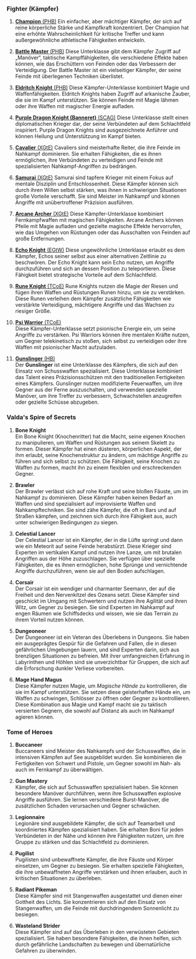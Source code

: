 
### **Fighter (Kämpfer)**

1. [**Champion** (PHB)](https://dnd5e.wikidot.com/fighter:champion)
   Ein einfacher, aber mächtiger Kämpfer, der sich auf reine körperliche Stärke und Kampfkraft konzentriert. Der Champion hat eine erhöhte Wahrscheinlichkeit für kritische Treffer und kann außergewöhnliche athletische Fähigkeiten entwickeln.
      
2. [**Battle Master** (PHB)](https://dnd5e.wikidot.com/fighter:battle-master)
   Diese Unterklasse gibt dem Kämpfer Zugriff auf „Manöver“, taktische Kampffähigkeiten, die verschiedene Effekte haben können, wie das Erschüttern von Feinden oder das Verbessern der Verteidigung. Der Battle Master ist ein vielseitiger Kämpfer, der seine Feinde mit überlegenen Techniken überlistet.
      
3. [**Eldritch Knight** (PHB)](https://dnd5e.wikidot.com/fighter:eldritch-knight)
   Diese Kämpfer-Unterklasse kombiniert Magie und Waffenfähigkeiten. Eldritch Knights haben Zugriff auf arkanische Zauber, die sie im Kampf unterstützen. Sie können Feinde mit Magie lähmen oder ihre Waffen mit magischer Energie aufladen.
      
4. [**Purple Dragon Knight (Banneret)** (SCAG)](https://dnd5e.wikidot.com/fighter:banneret)
   Diese Unterklasse stellt einen diplomatischen Krieger dar, der seine Verbündeten auf dem Schlachtfeld inspiriert. Purple Dragon Knights sind ausgezeichnete Anführer und können Heilung und Unterstützung im Kampf bieten.
      
5. [**Cavalier** (XGtE)](https://dnd5e.wikidot.com/fighter:cavalier)
   Cavaliers sind meisterhafte Reiter, die ihre Feinde im Nahkampf dominieren. Sie erhalten Fähigkeiten, die es ihnen ermöglichen, ihre Verbündeten zu verteidigen und Feinde mit spezialisierten Nahkampf-Angriffen zu bedrängen.
      
6. [**Samurai** (XGtE)](https://dnd5e.wikidot.com/fighter:samurai)
   Samurai sind tapfere Krieger mit einem Fokus auf mentale Disziplin und Entschlossenheit. Diese Kämpfer können sich durch ihren Willen selbst stärken, was ihnen in schwierigen Situationen große Vorteile verschafft. Sie sind Meister im Nahkampf und können Angriffe mit unübertroffener Präzision ausführen.
      
7. [**Arcane Archer** (XGtE)](https://dnd5e.wikidot.com/fighter:arcane-archer)
   Diese Kämpfer-Unterklasse kombiniert Fernkampfwaffen mit magischen Fähigkeiten. Arcane Archers können Pfeile mit Magie aufladen und gezielte magische Effekte hervorrufen, wie das Umgehen von Rüstungen oder das Ausschalten von Feinden auf große Entfernungen.
      
8. [**Echo Knight** (EGtW)](https://dnd5e.wikidot.com/fighter:echo-knight)
   Diese ungewöhnliche Unterklasse erlaubt es dem Kämpfer, Echos seiner selbst aus einer alternativen Zeitlinie zu beschwören. Der Echo Knight kann sein Echo nutzen, um Angriffe durchzuführen und sich an dessen Position zu teleportieren. Diese Fähigkeit bietet strategische Vorteile auf dem Schlachtfeld.
      
9. [**Rune Knight** (TCoE)](https://dnd5e.wikidot.com/fighter:rune-knight)
   Rune Knights nutzen die Magie der Riesen und fügen ihren Waffen und Rüstungen Runen hinzu, um sie zu verstärken. Diese Runen verleihen dem Kämpfer zusätzliche Fähigkeiten wie verstärkte Verteidigung, mächtigere Angriffe und das Wachsen zu riesiger Größe.
       
10. [**Psi Warrior** (TCoE)](https://dnd5e.wikidot.com/fighter:psi-warrior)  
    Diese Kämpfer-Unterklasse setzt psionische Energie ein, um seine Angriffe zu verstärken. Psi Warriors können ihre mentalen Kräfte nutzen, um Gegner telekinetisch zu stoßen, sich selbst zu verteidigen oder ihre Waffen mit psionischer Macht aufzuladen.
      
11. [**Gunslinger** (HB)](https://dnd5e.wikidot.com/fighter:gunslinger)  
    Der **Gunslinger** ist eine Unterklasse des Kämpfers, die sich auf den Einsatz von Schusswaffen spezialisiert. Diese Unterklasse kombiniert das Talent eines Präzisionsschützen mit den traditionellen Fertigkeiten eines Kämpfers. Gunslinger nutzen modifizierte Feuerwaffen, um ihre Gegner aus der Ferne auszuschalten, und verwenden spezielle Manöver, um ihre Treffer zu verbessern, Schwachstellen anzugreifen oder gezielte Schüsse abzugeben.
      
### **Valda's Spire of Secrets**

1. **Bone Knight**    
    Ein Bone Knight (Knochenritter) hat die Macht, seine eigenen Knochen zu manipulieren, um Waffen und Rüstungen aus seinem Skelett zu formen. Dieser Kämpfer hat einen düsteren, körperlichen Aspekt, der ihm erlaubt, seine Knochenstruktur zu ändern, um mächtige Angriffe zu führen und sich selbst zu schützen. Die Fähigkeit, seine Knochen zu Waffen zu formen, macht ihn zu einem flexiblen und erschreckenden Gegner.
      
2. **Brawler**    
    Der Brawler verlässt sich auf rohe Kraft und seine bloßen Fäuste, um im Nahkampf zu dominieren. Diese Kämpfer haben keinen Bedarf an Waffen und sind spezialisiert auf improvisierte Waffen und Nahkampftechniken. Sie sind zähe Kämpfer, die oft in Bars und auf Straßen kämpfen, und zeichnen sich durch ihre Fähigkeit aus, auch unter schwierigen Bedingungen zu siegen.
      
3. **Celestial Lancer**    
    Der Celestial Lancer ist ein Kämpfer, der in die Lüfte springt und dann wie ein Meteorit auf seine Feinde herabstürzt. Diese Krieger sind Experten im vertikalen Kampf und nutzen ihre Lanze, um mit brutalen Angriffen aus der Höhe zuzuschlagen. Sie verfügen über spezielle Fähigkeiten, die es ihnen ermöglichen, hohe Sprünge und vernichtende Angriffe durchzuführen, wenn sie auf den Boden aufschlagen.
      
4. **Corsair**    
    Der Corsair ist ein wendiger und charmanter Seemann, der auf die Freiheit und den Nervenkitzel des Ozeans setzt. Diese Kämpfer sind geschickt im Umgang mit Schwertern und nutzen ihre Agilität und ihren Witz, um Gegner zu besiegen. Sie sind Experten im Nahkampf auf engen Räumen wie Schiffsdecks und wissen, wie sie das Terrain zu ihrem Vorteil nutzen können.
      
5. **Dungeoneer**    
    Der Dungeoneer ist ein Veteran des Überlebens in Dungeons. Sie haben ein ausgeprägtes Gespür für die Gefahren und Fallen, die in diesen gefährlichen Umgebungen lauern, und sind Experten darin, sich aus brenzligen Situationen zu befreien. Mit ihrer umfangreichen Erfahrung in Labyrinthen und Höhlen sind sie unverzichtbar für Gruppen, die sich auf die Erforschung dunkler Verliese vorbereiten.
      
6. **Mage Hand Magus**    
    Diese Kämpfer nutzen Magie, um _Magische Hände_ zu kontrollieren, die sie im Kampf unterstützen. Sie setzen diese geisterhaften Hände ein, um Waffen zu schwingen, Schlösser zu öffnen oder Gegner zu kontrollieren. Diese Kombination aus Magie und Kampf macht sie zu taktisch versierten Gegnern, die sowohl auf Distanz als auch im Nahkampf agieren können.


### **Tome of Heroes**

1. **Buccaneer**  
    Buccaneers sind Meister des Nahkampfs und der Schusswaffen, die in intensiven Kämpfen auf See ausgebildet wurden. Sie kombinieren die Fertigkeiten von Schwert und Pistole, um Gegner sowohl im Nah- als auch im Fernkampf zu überwältigen.
      
2. **Gun Mastery**  
    Kämpfer, die sich auf Schusswaffen spezialisiert haben. Sie können besondere Manöver durchführen, wenn ihre Schusswaffen explosive Angriffe ausführen. Sie lernen verschiedene Burst-Manöver, die zusätzlichen Schaden verursachen und Gegner schwächen.
      
3. **Legionnaire**  
    Legionäre sind ausgebildete Kämpfer, die sich auf Teamarbeit und koordiniertes Kämpfen spezialisiert haben. Sie erhalten Boni für jeden Verbündeten in der Nähe und können ihre Fähigkeiten nutzen, um ihre Gruppe zu stärken und das Schlachtfeld zu dominieren.
      
4. **Pugilist**  
    Pugilisten sind unbewaffnete Kämpfer, die ihre Fäuste und Körper einsetzen, um Gegner zu besiegen. Sie erhalten spezielle Fähigkeiten, die ihre unbewaffneten Angriffe verstärken und ihnen erlauben, auch in kritischen Situationen zu überleben.
      
5. **Radiant Pikeman**  
    Diese Kämpfer sind mit Stangenwaffen ausgestattet und dienen einer Gottheit des Lichts. Sie konzentrieren sich auf den Einsatz von Stangenwaffen, um die Feinde mit durchdringendem Sonnenlicht zu besiegen.
      
6. **Wasteland Strider**  
    Diese Kämpfer sind auf das Überleben in den verwüsteten Gebieten spezialisiert. Sie haben besondere Fähigkeiten, die ihnen helfen, sich durch gefährliche Landschaften zu bewegen und übernatürliche Gefahren zu überwinden.